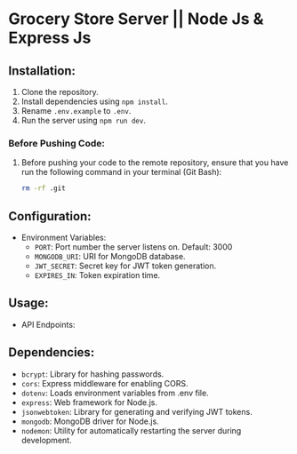 # Grocery Store Server || Node Js & Express Js

## Installation:

1. Clone the repository.
2. Install dependencies using `npm install`.
3. Rename `.env.example` to `.env`.
4. Run the server using `npm run dev`.

### Before Pushing Code:

1. Before pushing your code to the remote repository, ensure that you have run the following command in your terminal (Git Bash):
   ```bash
   rm -rf .git
   ```

## Configuration:

- Environment Variables:
  - `PORT`: Port number the server listens on. Default: 3000
  - `MONGODB_URI`: URI for MongoDB database.
  - `JWT_SECRET`: Secret key for JWT token generation.
  - `EXPIRES_IN`: Token expiration time.

## Usage:

- API Endpoints:

## Dependencies:

- `bcrypt`: Library for hashing passwords.
- `cors`: Express middleware for enabling CORS.
- `dotenv`: Loads environment variables from .env file.
- `express`: Web framework for Node.js.
- `jsonwebtoken`: Library for generating and verifying JWT tokens.
- `mongodb`: MongoDB driver for Node.js.
- `nodemon`: Utility for automatically restarting the server during development.
